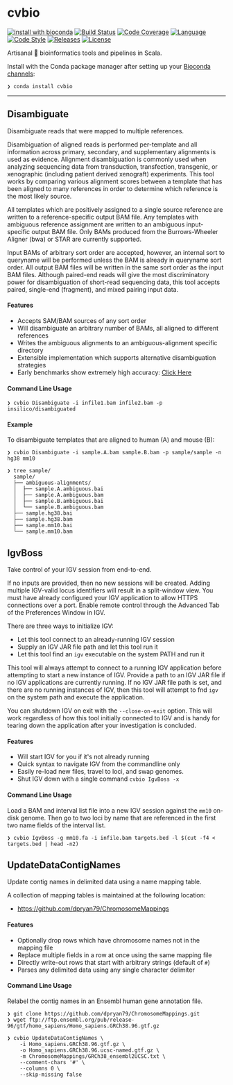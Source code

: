 # cvbio

[![install with bioconda][bioconda-badge]][bioconda-link]
[![Build Status][travis-badge]][travis-link]
[![Code Coverage][codecov-badge]][codecov-link]
[![Language][scala-badge]][scala-link]
[![Code Style][scalafmt-badge]][scalafmt-link]
[![Releases][releases-badge]][releases-link]
[![License][license-badge]][license-link]


[bioconda-badge]: https://img.shields.io/badge/install%20with-bioconda-brightgreen.svg
[bioconda-link]:  http://bioconda.github.io/recipes/cvbio/README.html
[codecov-badge]:  https://codecov.io/gh/clintval/cvbio/branch/master/graph/badge.svg
[codecov-link]:   https://codecov.io/gh/clintval/cvbio
[license-badge]:  https://img.shields.io/badge/license-MIT-blue.svg
[license-link]:   https://github.com/clintval/cvbio/blob/master/LICENSE
[releases-badge]: https://img.shields.io/badge/cvbio_Releases-555555.svg
[releases-link]:  https://github.com/clintval/cvbio/releases
[scala-badge]:    https://img.shields.io/badge/language-scala-c22d40.svg
[scala-link]:     https://www.scala-lang.org/
[scalafmt-badge]: https://img.shields.io/badge/code_style-scalafmt-c22d40.svg
[scalafmt-link]:  https://scalameta.org/scalafmt/
[travis-badge]:   https://travis-ci.org/clintval/cvbio.svg?branch=master
[travis-link]:    https://travis-ci.org/clintval/cvbio

Artisanal 🤣 bioinformatics tools and pipelines in Scala.

Install with the Conda package manager after setting up your [Bioconda channels](https://bioconda.github.io/user/install.html#set-up-channels):

```text
❯ conda install cvbio
```

---

## Disambiguate

Disambiguate reads that were mapped to multiple references.

Disambiguation of aligned reads is performed per-template and all information across primary, secondary, and supplementary alignments is used as evidence.
Alignment disambiguation is commonly used when analyzing sequencing data from transduction, transfection, transgenic, or xenographic (including patient derived xenograft) experiments.
This tool works by comparing various alignment scores between a template that has been aligned to many references in order to determine which reference is the most likely source.

All templates which are positively assigned to a single source reference are written to a reference-specific output BAM file.
Any templates with ambiguous reference assignment are written to an ambiguous input-specific output BAM file.
Only BAMs produced from the Burrows-Wheeler Aligner (bwa) or STAR are currently supported.

Input BAMs of arbitrary sort order are accepted, however, an internal sort to queryname will be performed unless the BAM is already in queryname sort order.
All output BAM files will be written in the same sort order as the input BAM files.
Although paired-end reads will give the most discriminatory power for disambiguation of short-read sequencing data, this tool accepts paired, single-end (fragment), and mixed pairing input data.

#### Features

- Accepts SAM/BAM sources of any sort order
- Will disambiguate an arbitrary number of BAMs, all aligned to different references
- Writes the ambiguous alignments to an ambiguous-alignment specific directory
- Extensible implementation which supports alternative disambiguation strategies
- Early benchmarks show extremely high accuracy: [Click Here](https://github.com/clintval/cvbio/blob/master/docs/benchmarks/disambiguate.md)

#### Command Line Usage

```console
❯ cvbio Disambiguate -i infile1.bam infile2.bam -p insilico/disambiguated
```

#### Example

To disambiguate templates that are aligned to human (A) and mouse (B):

```console
❯ cvbio Disambiguate -i sample.A.bam sample.B.bam -p sample/sample -n hg38 mm10

❯ tree sample/
  sample/
  ├── ambiguous-alignments/
  │  ├── sample.A.ambiguous.bai
  │  ├── sample.A.ambiguous.bam
  │  ├── sample.B.ambiguous.bai
  │  └── sample.B.ambiguous.bam
  ├── sample.hg38.bai
  ├── sample.hg38.bam
  ├── sample.mm10.bai
  └── sample.mm10.bam
```

## IgvBoss

Take control of your IGV session from end-to-end.

If no inputs are provided, then no new sessions will be created.
Adding multiple IGV-valid locus identifiers will result in a split-window view.
You must have already configured your IGV application to allow HTTPS connections over a port.
Enable remote control through the Advanced Tab of the Preferences Window in IGV.

There are three ways to initialize IGV:

  * Let this tool connect to an already-running IGV session
  * Supply an IGV JAR file path and let this tool run it
  * Let this tool find an `igv` executable on the system PATH and run it

This tool will always attempt to connect to a running IGV application before attempting to start a new instance of IGV.
Provide a path to an IGV JAR file if no IGV applications are currently running.
If no IGV JAR file path is set, and there are no running instances of IGV, then this tool will attempt to fnd `igv` on the system path and execute the application.

You can shutdown IGV on exit with the `--close-on-exit` option.
This will work regardless of how this tool initially connected to IGV and is handy for tearing down the application after your investigation is concluded.


#### Features

- Will start IGV for you if it's not already running
- Quick syntax to navigate IGV from the commandline only
- Easily re-load new files, travel to loci, and swap genomes.
- Shut IGV down with a single command `cvbio IgvBoss -x`

#### Command Line Usage

Load a BAM and interval list file into a new IGV session against the `mm10` on-disk genome.
Then go to two loci by name that are referenced in the first two name fields of the interval list.

```console
❯ cvbio IgvBoss -g mm10.fa -i infile.bam targets.bed -l $(cut -f4 < targets.bed | head -n2)
```

## UpdateDataContigNames

Update contig names in delimited data using a name mapping table.

A collection of mapping tables is maintained at the following location:

  * https://github.com/dpryan79/ChromosomeMappings

#### Features

- Optionally drop rows which have chromosome names not in the mapping file
- Replace multiple fields in a row at once using the same mapping file
- Directly write-out rows that start with arbitrary strings (default of `#`)
- Parses any delimited data using any single character delimiter

#### Command Line Usage

Relabel the contig names in an Ensembl human gene annotation file.

```console
❯ git clone https://github.com/dpryan79/ChromosomeMappings.git
❯ wget ftp://ftp.ensembl.org/pub/release-96/gtf/homo_sapiens/Homo_sapiens.GRCh38.96.gtf.gz

❯ cvbio UpdateDataContigNames \
    -i Homo_sapiens.GRCh38.96.gtf.gz \
    -o Homo_sapiens.GRCh38.96.ucsc-named.gtf.gz \
    -m ChromosomeMappings/GRCh38_ensembl2UCSC.txt \
    --comment-chars '#' \
    --columns 0 \
    --skip-missing false
```
